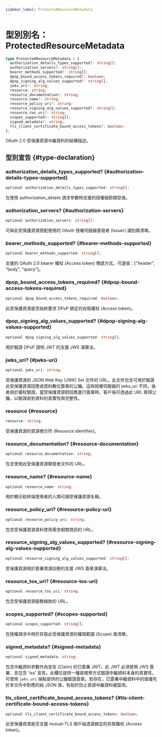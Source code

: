 ```yaml
---
sidebar_label: ProtectedResourceMetadata
---
```


# 型別別名：ProtectedResourceMetadata

```ts
type ProtectedResourceMetadata = {
  authorization_details_types_supported?: string[];
  authorization_servers?: string[];
  bearer_methods_supported?: string[];
  dpop_bound_access_tokens_required?: boolean;
  dpop_signing_alg_values_supported?: string[];
  jwks_uri?: string;
  resource: string;
  resource_documentation?: string;
  resource_name?: string;
  resource_policy_uri?: string;
  resource_signing_alg_values_supported?: string[];
  resource_tos_uri?: string;
  scopes_supported?: string[];
  signed_metadata?: string;
  tls_client_certificate_bound_access_tokens?: boolean;
};
```

OAuth 2.0 受保護資源中繼資料的結構描述。

## 型別宣告 {#type-declaration}

### authorization\_details\_types\_supported? {#authorization-details-types-supported}

```ts
optional authorization_details_types_supported: string[];
```

在使用 authorization_details 請求參數時支援的授權細節類型值。

### authorization\_servers? {#authorization-servers}

```ts
optional authorization_servers: string[];
```

可與此受保護資源搭配使用的 OAuth 授權伺服器簽發者 (Issuer) 識別碼清單。

### bearer\_methods\_supported? {#bearer-methods-supported}

```ts
optional bearer_methods_supported: string[];
```

支援的 OAuth 2.0 bearer 權杖 (Access token) 傳遞方式。可選值：["header", "body", "query"]。

### dpop\_bound\_access\_tokens\_required? {#dpop-bound-access-tokens-required}

```ts
optional dpop_bound_access_tokens_required: boolean;
```

此受保護資源是否始終要求 DPoP 綁定的存取權杖 (Access token)。

### dpop\_signing\_alg\_values\_supported? {#dpop-signing-alg-values-supported}

```ts
optional dpop_signing_alg_values_supported: string[];
```

用於驗證 DPoP 證明 JWT 的支援 JWS 演算法。

### jwks\_uri? {#jwks-uri}

```ts
optional jwks_uri: string;
```

受保護資源的 JSON Web Key (JWK) Set 文件的 URL。此文件包含可用於驗證此受保護資源回應或資料數位簽章的公鑰。這與授權伺服器的 jwks_uri 不同，後者用於權杖驗證。當受保護資源對回應進行簽章時，客戶端可透過此 URL 取得公鑰，以驗證收到資料的真實性與完整性。

### resource {#resource}

```ts
resource: string;
```

受保護資源的資源標示符 (Resource identifier)。

### resource\_documentation? {#resource-documentation}

```ts
optional resource_documentation: string;
```

包含使用此受保護資源開發者文件的 URL。

### resource\_name? {#resource-name}

```ts
optional resource_name: string;
```

用於顯示給終端使用者的人類可讀受保護資源名稱。

### resource\_policy\_uri? {#resource-policy-uri}

```ts
optional resource_policy_uri: string;
```

包含受保護資源資料使用需求相關資訊的 URL。

### resource\_signing\_alg\_values\_supported? {#resource-signing-alg-values-supported}

```ts
optional resource_signing_alg_values_supported: string[];
```

受保護資源用於簽署資源回應的支援 JWS 簽章演算法。

### resource\_tos\_uri? {#resource-tos-uri}

```ts
optional resource_tos_uri: string;
```

包含受保護資源服務條款的 URL。

### scopes\_supported? {#scopes-supported}

```ts
optional scopes_supported: string[];
```

在授權請求中用於存取此受保護資源的權限範圍 (Scope) 值清單。

### signed\_metadata? {#signed-metadata}

```ts
optional signed_metadata: string;
```

包含中繼資料參數作為宣告 (Claim) 的已簽署 JWT。此 JWT 必須使用 JWS 簽署，並包含 'iss' 宣告。此欄位提供一種密碼學方式驗證中繼資料本身的真實性。可使用 `jwks_uri` 端點提供的公鑰驗證簽章。若存在，已簽署中繼資料中的值優先於本文件中對應的純 JSON 值，有助於防止資源中繼資料被竄改。

### tls\_client\_certificate\_bound\_access\_tokens? {#tls-client-certificate-bound-access-tokens}

```ts
optional tls_client_certificate_bound_access_tokens: boolean;
```

此受保護資源是否支援 mutual-TLS 用戶端憑證綁定的存取權杖 (Access token)。
